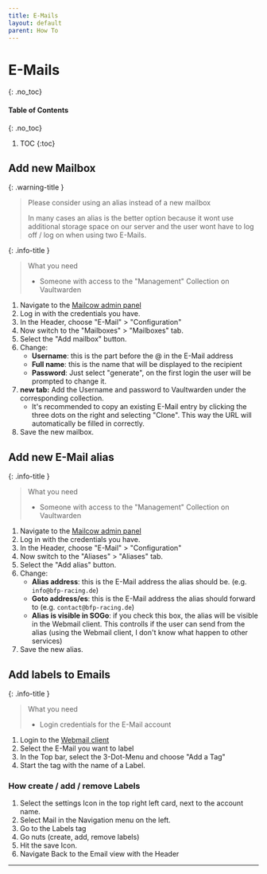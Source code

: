 ```yaml
---
title: E-Mails
layout: default
parent: How To
---
```


# E-Mails
{: .no_toc}
#### Table of Contents
{: .no_toc}
1. TOC
{:toc}

## Add new Mailbox

{: .warning-title }
> Please consider using an alias instead of a new mailbox
> 
> In many cases an alias is the better option because it wont use additional storage space on our server and the user wont have to log off / log on when using two E-Mails.

{: .info-title }
> What you need
> 
> - Someone with access to the "Management" Collection on Vaultwarden

1. Navigate to the [Mailcow admin panel]
2. Log in with the credentials you have.
3. In the Header, choose "E-Mail" > "Configuration"
4. Now switch to the "Mailboxes" > "Mailboxes" tab.
5. Select the "Add mailbox" button.
6. Change:
    - **Username**: this is the part before the @ in the E-Mail address
    - **Full name**: this is the name that will be displayed to the recipient
    - **Password**: Just select "generate", on the first login the user will be prompted to change it.
7. **new tab:** Add the Username and password to Vaultwarden under the corresponding collection.
    - It's recommended to copy an existing E-Mail entry by clicking the three dots on the right and selecting "Clone". This way the URL will automatically be filled in correctly.
8. Save the new mailbox.

## Add new E-Mail alias

{: .info-title }
> What you need
> 
> - Someone with access to the "Management" Collection on Vaultwarden

1. Navigate to the [Mailcow admin panel]
2. Log in with the credentials you have.
3. In the Header, choose "E-Mail" > "Configuration"
4. Now switch to the "Aliases" > "Aliases" tab.
5. Select the "Add alias" button.
6. Change:
    - **Alias address**: this is the E-Mail address the alias should be. (e.g. `info@bfp-racing.de`)
    - **Goto address/es**: this is the E-Mail address the alias should forward to (e.g. `contact@bfp-racing.de`)
    - **Alias is visible in SOGo**: if you check this box, the alias will be visible in the Webmail client. This controlls if the user can send from the alias (using the Webmail client, I don't know what happen to other services)
7. Save the new alias.

## Add labels to Emails

{: .info-title }
> What you need
> 
> - Login credentials for the E-Mail account

1. Login to the [Webmail client]
2. Select the E-Mail you want to label
3. In the Top bar, select the 3-Dot-Menu and choose "Add a Tag"
4. Start the tag with the name of a Label.

### How create / add / remove Labels

1. Select the settings Icon in the top right left card, next to the account name.
2. Select Mail in the Navigation menu on the left.
3. Go to the Labels tag
4. Go nuts (create, add, remove labels)
5. Hit the save Icon.
6. Navigate Back to the Email view with the Header

----
[Mailcow admin panel]: https://mail.bfp-racing.de
[Webmail client]: https://mail.bfp-racing.de/SOGo/